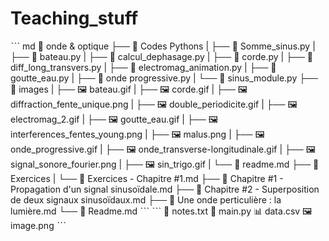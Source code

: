 # Teaching_stuff

ˋˋˋ md
📁 onde & optique
├── 📁 Codes Pythons
|    ├── 🐍 Somme_sinus.py
|    ├── 🐍 bateau.py
|    ├── 🐍 calcul_dephasage.py
|    ├── 🐍 corde.py
|    ├── 🐍 diff_long_transvers.py
|    ├── 🐍 electromag_animation.py
|    ├── 🐍 goutte_eau.py
|    ├── 🐍 onde progressive.py
|    └── 🐍 sinus_module.py
├── 📁 images
|    ├── 🖼 bateau.gif
|    ├── 🖼 corde.gif
|    ├── 🖼 diffraction_fente_unique.png
|    ├── 🖼 double_periodicite.gif
|    ├── 🖼 electromag_2.gif
|    ├── 🖼 goutte_eau.gif
|    ├── 🖼 interferences_fentes_young.png
|    ├── 🖼 malus.png
|    ├── 🖼 onde_progressive.gif
|    ├── 🖼 onde_transverse-longitudinale.gif
|    ├── 🖼 signal_sonore_fourier.png
|    ├── 🖼 sin_trigo.gif
|    └── 📄 readme.md
├── 📁 Exercices
|    └── 📄 Exercices - Chapitre #1.md
├── 📄 Chapitre #1 - Propagation d'un signal sinusoïdale.md
├── 📄 Chapitre #2 - Superposition de deux signaux sinusoïdaux.md
├── 📄 Une onde perticulière : la lumière.md
└── 📄 Readme.md
ˋˋˋ
ˋˋˋ
📄 notes.txt
🐍 main.py
📊 data.csv
🖼 image.png
ˋˋˋ
